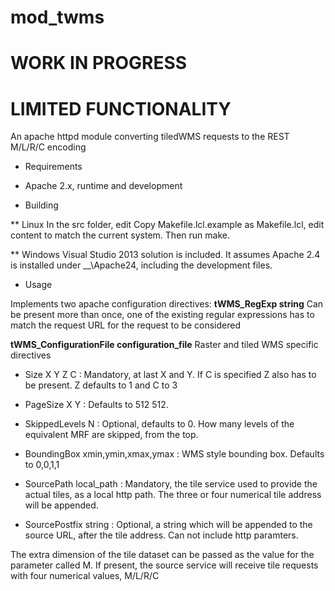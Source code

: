 # mod_twms

# WORK IN PROGRESS
# LIMITED FUNCTIONALITY

An apache httpd module converting tiledWMS requests to the REST M/L/R/C encoding

* Requirements
- Apache 2.x, runtime and development
* Building

** Linux
In the src folder, edit Copy Makefile.lcl.example as Makefile.lcl, edit content to match the current system.  Then run make.

** Windows
Visual Studio 2013 solution is included.  It assumes Apache 2.4 is installed under __\\Apache24, including the development files.

* Usage

Implements two apache configuration directives:
**tWMS_RegExp string**
Can be present more than once, one of the existing regular expressions has to match the request URL for the request to be considered

**tWMS_ConfigurationFile configuration_file**
Raster and tiled WMS specific directives

* Size X Y Z C : Mandatory, at last X and Y.  If C is specified Z also has to be present.  Z defaults to 1 and C to 3

* PageSize X Y : Defaults to 512 512.

* SkippedLevels N : Optional, defaults to 0. How many levels of the equivalent MRF are skipped, from the top.

* BoundingBox xmin,ymin,xmax,ymax : WMS style bounding box.  Defaults to 0,0,1,1

* SourcePath local_path : Mandatory, the tile service used to provide the actual tiles, as a local http path. The three or four numerical tile address will be appended.

* SourcePostfix string : Optional, a string which will be appended to the source URL, after the tile address.  Can not include http paramters.

The extra dimension of the tile dataset can be passed as the value for the parameter called M. If present, the source service will receive tile requests with four numerical values, M/L/R/C

